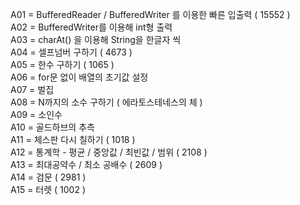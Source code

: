 A01 = BufferedReader / BufferedWriter 를 이용한 빠른 입출력 ( 15552 )  
A02 = BufferedWriter를 이용해 int형 출력  
A03 = charAt() 을 이용해 String을 한글자 씩  
A04 = 셀프넘버 구하기 ( 4673 )  
A05 = 한수 구하기 ( 1065 )  
A06 = for문 없이 배열의 초기값 설정  
A07 = 벌집  
A08 = N까지의 소수 구하기 ( 에라토스테네스의 체 )  
A09 = 소인수  
A10 = 골드하브의 추측  
A11 = 체스판 다시 칠하기 ( 1018 )  
A12 = 통계학 - 평균 / 중앙값 / 최빈값 / 범위 ( 2108 )  
A13 = 최대공약수 / 최소 공배수 ( 2609 )  
A14 = 검문 ( 2981 )  
A15 = 터렛 ( 1002 )
